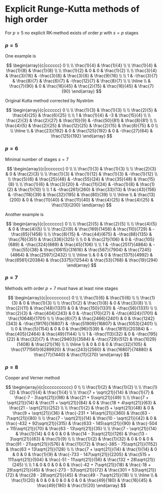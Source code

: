 # Explicit Runge-Kutta methods of high order

For $p \ge 5$ no explicit RK-method exists of order $p$ with $s = p$ stages

### $p = 5$

One example is

$$
\begin{array}{c|cccccc}
0 \\ \\
\frac{1}{4} & \frac{1}{4} \\ \\
\frac{1}{4} & \frac{1}{8} & \frac{1}{8} \\ \\
\frac{1}{2} & 0 & 0 & \frac{1}{2} \\ \\
\frac{3}{4} & \frac{3}{16} & -\frac{3}{8} & \frac{3}{8} & \frac{9}{16} \\ \\
1 & -\frac{3}{7} & \frac{8}{7} & \frac{6}{7} & -\frac{12}{7} & \frac{8}{7} \\ \\
\hline \\
& \frac{7}{90} & 0 & \frac{16}{45} & \frac{2}{15} & \frac{16}{45} & \frac{7}{90}
\end{array}
$$

Original Kutta method corrected by Nystr&ouml;m

$$
\begin{array}{c|cccccc}
0 \\ \\
\frac{1}{3} & \frac{1}{3} \\ \\
\frac{2}{5} & \frac{4}{25} & \frac{6}{25} \\ \\
1 & \frac{1}{4} & -3 & \frac{15}{4} \\ \\
\frac{2}{3} & \frac{2}{27} & \frac{10}{9} & -\frac{50}{81} & \frac{8}{81} \\ \\
\frac{4}{5} & \frac{2}{25} & \frac{12}{25} & \frac{2}{15} & \frac{8}{75} & 0 \\ \\
\hline \\
& \frac{23}{192} & 0 & \frac{125}{192} & 0 & -\frac{27}{64} & \frac{125}{192}
\end{array}
$$

### $p = 6$

Minimal number of stages $s = 7$

$$
\begin{array}{c|ccccccc}
0 \\ \\
\frac{1}{3} & \frac{1}{3} \\ \\
\frac{2}{3} & 0 & \frac{2}{3} \\ \\
\frac{1}{3} & \frac{1}{12} & \frac{1}{3} & -\frac{1}{12} \\ \\
\frac{5}{6} & \frac{25}{48} & -\frac{55}{24} & \frac{35}{48} & \frac{15}{8} \\ \\
\frac{1}{6} & \frac{3}{20} & -\frac{11}{24} & -\frac{1}{8} & \frac{1}{2} & \frac{1}{10} \\ \\
1 & -\frac{261}{260} & \frac{33}{13} & \frac{43}{156} & -\frac{118}{39} & \frac{32}{195} & \frac{80}{39} \\ \\
\hline \\
& \frac{13}{200} & 0 & \frac{11}{40} & \frac{11}{40} & \frac{4}{25} & \frac{4}{25} & \frac{13}{200}
\end{array}
$$

Another example is

$$
\begin{array}{c|ccccccc}
0 \\ \\
\frac{2}{5} & \frac{2}{5} \\ \\
\frac{4}{5} & 0 & \frac{4}{5} \\ \\
\frac{2}{9} & \frac{169}{1458} & \frac{110}{729} & -\frac{65}{1458} \\ \\
\frac{8}{15} & -\frac{44}{675} & -\frac{88}{135} & \frac{76}{351} & \frac{336}{325} \\ \\
0 & \frac{21}{106} & 0 & -\frac{105}{689} & -\frac{324}{689} & \frac{45}{106} \\ \\
1 & -\frac{2517}{4864} & -\frac{55}{38} & \frac{10615}{31616} & \frac{567}{7904} & \frac{7245}{4864} & \frac{2597}{2432} \\ \\
\hline \\
& 0 & 0 & \frac{1375}{4992} & \frac{6561}{20384} & \frac{3375}{12544} & \frac{53}{768} & \frac{19}{294}
\end{array}
$$

### $p = 7$

Methods with order $p = 7$ must have at least nine stages

$$
\begin{array}{c|ccccccccc}
0 \\ \\
\frac{1}{6} & \frac{1}{6} \\ \\
\frac{1}{3} & 0 & \frac{1}{3} \\ \\
\frac{1}{2} & \frac{1}{8} & 0 & \frac{3}{8} \\ \\
\frac{2}{11} & \frac{148}{1331} & 0 & \frac{150}{1331} & -\frac{56}{1331} \\ \\
\frac{2}{3} & -\frac{404}{243} & 0 & -\frac{170}{27} & -\frac{4024}{1701} & \frac{10648}{1701} \\ \\
\frac{6}{7} & \frac{2466}{2401} & 0 & \frac{1242}{343} & -\frac{19176}{16807} & -\frac{51909}{16807} & \frac{1053}{2401} \\ \\
0 & \frac{5}{154} & 0 & 0 & \frac{96}{539} & -\frac{1815}{20384} & -\frac{405}{2464} & \frac{49}{1144} \\ \\
1 & -\frac{113}{32} & 0 & -\frac{195}{22} & \frac{32}{7} & \frac{29403}{3584} & -\frac{729}{512} & \frac{1029}{1408} & \frac{21}{16} \\ \\
\hline \\
& 0 & 0 & 0 & \frac{32}{105} & \frac{1771561}{6289920} & \frac{243}{2560} & \frac{16807}{74880} & \frac{77}{1440} & \frac{11}{270}
\end{array}
$$

### $p = 8$

Cooper and Verner method

$$
\begin{array}{c|ccccccccccc}
0 \\ \\
\frac{1}{2} & \frac{1}{2} \\ \\
\frac{1}{2} & \frac{1}{4} & \frac{1}{4} \\ \\
\frac{7 + \sqrt{21}}{14} & \frac{1}{7} & \frac{-7 - 3\sqrt{21}}{98} & \frac{21 + 5\sqrt{21}}{49} \\ \\
\frac{7 + \sqrt{21}}{14} & \frac{11 + \sqrt{21}}{84} & 0 & \frac{18 + 4\sqrt{21}}{63} & \frac{21 - \sqrt{21}}{252} \\ \\
\frac{1}{2} & \frac{5 + \sqrt{21}}{48} & 0 & \frac{9 + \sqrt{21}}{36} & \frac{-231 + 14\sqrt{21}}{360} & \frac{63 - 7\sqrt{21}}{80} \\ \\
\frac{7 - \sqrt{21}}{14} & \frac{10 - \sqrt{21}}{42} & 0 & \frac{-432 + 92\sqrt{21}}{315} & \frac{633 - 145\sqrt{21}}{90} & \frac{-504 + 115\sqrt{21}}{70} & \frac{63 - 13\sqrt{21}}{35} \\ \\
\frac{7 - \sqrt{21}}{14} & \frac{1}{14} & 0 & 0 & 0 & \frac{14 - 3\sqrt{21}}{126} & \frac{13 - 3\sqrt{21}}{63} & \frac{1}{9} \\ \\
\frac{1}{2} & \frac{1}{32} & 0 & 0 & 0 & \frac{91 - 21\sqrt{21}}{576} & \frac{11}{72} & \frac{-385 - 75\sqrt{21}}{1152} & \frac{63 + 13\sqrt{21}}{128} \\ \\
\frac{7 + \sqrt{21}}{14} & \frac{1}{14} & 0 & 0 & 0 & \frac{1}{9} & \frac{-733 - 147\sqrt{21}}{2205} & \frac{515 + 111\sqrt{21}}{504} & \frac{-51 - 11\sqrt{21}}{56} & \frac{132 + 28\sqrt{21}}{245} \\ \\
1 & 0 & 0 & 0 & 0 & \frac{-42 + 7\sqrt{21}}{18} & \frac{-18 + 28\sqrt{21}}{45} & \frac{-273 - 53\sqrt{21}}{72} & \frac{301 + 53\sqrt{21}}{72} & \frac{28 - 28\sqrt{21}}{45} & \frac{49 - 7\sqrt{21}}{18} \\ \\
\hline \\
& \frac{1}{20} & 0 & 0 & 0 & 0 & 0 & 0 & \frac{49}{180} & \frac{16}{45} & \frac{49}{180} & \frac{1}{20}
\end{array}
$$
